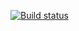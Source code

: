 [![Build status](https://ci.appveyor.com/api/projects/status/7nxnk1dlgljf13mq/branch/master?svg=true)](https://ci.appveyor.com/project/Margo0790/dzz/branch/master)
